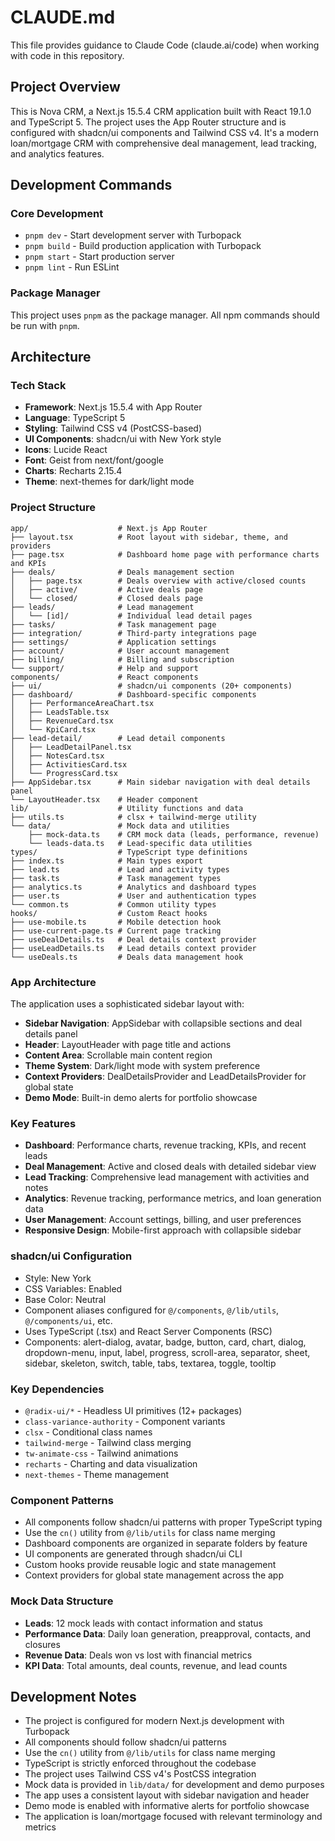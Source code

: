 # CLAUDE.md

This file provides guidance to Claude Code (claude.ai/code) when working with code in this repository.

## Project Overview

This is Nova CRM, a Next.js 15.5.4 CRM application built with React 19.1.0 and TypeScript 5. The project uses the App Router structure and is configured with shadcn/ui components and Tailwind CSS v4. It's a modern loan/mortgage CRM with comprehensive deal management, lead tracking, and analytics features.

## Development Commands

### Core Development
- `pnpm dev` - Start development server with Turbopack
- `pnpm build` - Build production application with Turbopack
- `pnpm start` - Start production server
- `pnpm lint` - Run ESLint

### Package Manager
This project uses `pnpm` as the package manager. All npm commands should be run with `pnpm`.

## Architecture

### Tech Stack
- **Framework**: Next.js 15.5.4 with App Router
- **Language**: TypeScript 5
- **Styling**: Tailwind CSS v4 (PostCSS-based)
- **UI Components**: shadcn/ui with New York style
- **Icons**: Lucide React
- **Font**: Geist from next/font/google
- **Charts**: Recharts 2.15.4
- **Theme**: next-themes for dark/light mode

### Project Structure
```
app/                    # Next.js App Router
├── layout.tsx          # Root layout with sidebar, theme, and providers
├── page.tsx            # Dashboard home page with performance charts and KPIs
├── deals/              # Deals management section
│   ├── page.tsx        # Deals overview with active/closed counts
│   ├── active/         # Active deals page
│   └── closed/         # Closed deals page
├── leads/              # Lead management
│   └── [id]/           # Individual lead detail pages
├── tasks/              # Task management page
├── integration/        # Third-party integrations page
├── settings/           # Application settings
├── account/            # User account management
├── billing/            # Billing and subscription
└── support/            # Help and support
components/             # React components
├── ui/                 # shadcn/ui components (20+ components)
├── dashboard/          # Dashboard-specific components
│   ├── PerformanceAreaChart.tsx
│   ├── LeadsTable.tsx
│   ├── RevenueCard.tsx
│   └── KpiCard.tsx
├── lead-detail/        # Lead detail components
│   ├── LeadDetailPanel.tsx
│   ├── NotesCard.tsx
│   ├── ActivitiesCard.tsx
│   └── ProgressCard.tsx
├── AppSidebar.tsx      # Main sidebar navigation with deal details panel
└── LayoutHeader.tsx    # Header component
lib/                    # Utility functions and data
├── utils.ts            # clsx + tailwind-merge utility
└── data/               # Mock data and utilities
    ├── mock-data.ts    # CRM mock data (leads, performance, revenue)
    └── leads-data.ts   # Lead-specific data utilities
types/                  # TypeScript type definitions
├── index.ts            # Main types export
├── lead.ts             # Lead and activity types
├── task.ts             # Task management types
├── analytics.ts        # Analytics and dashboard types
├── user.ts             # User and authentication types
└── common.ts           # Common utility types
hooks/                  # Custom React hooks
├── use-mobile.ts       # Mobile detection hook
├── use-current-page.ts # Current page tracking
├── useDealDetails.ts   # Deal details context provider
├── useLeadDetails.ts   # Lead details context provider
└── useDeals.ts         # Deals data management hook
```

### App Architecture
The application uses a sophisticated sidebar layout with:
- **Sidebar Navigation**: AppSidebar with collapsible sections and deal details panel
- **Header**: LayoutHeader with page title and actions
- **Content Area**: Scrollable main content region
- **Theme System**: Dark/light mode with system preference
- **Context Providers**: DealDetailsProvider and LeadDetailsProvider for global state
- **Demo Mode**: Built-in demo alerts for portfolio showcase

### Key Features
- **Dashboard**: Performance charts, revenue tracking, KPIs, and recent leads
- **Deal Management**: Active and closed deals with detailed sidebar view
- **Lead Tracking**: Comprehensive lead management with activities and notes
- **Analytics**: Revenue tracking, performance metrics, and loan generation data
- **User Management**: Account settings, billing, and user preferences
- **Responsive Design**: Mobile-first approach with collapsible sidebar

### shadcn/ui Configuration
- Style: New York
- CSS Variables: Enabled
- Base Color: Neutral
- Component aliases configured for `@/components`, `@/lib/utils`, `@/components/ui`, etc.
- Uses TypeScript (.tsx) and React Server Components (RSC)
- Components: alert-dialog, avatar, badge, button, card, chart, dialog, dropdown-menu, input, label, progress, scroll-area, separator, sheet, sidebar, skeleton, switch, table, tabs, textarea, toggle, tooltip

### Key Dependencies
- `@radix-ui/*` - Headless UI primitives (12+ packages)
- `class-variance-authority` - Component variants
- `clsx` - Conditional class names
- `tailwind-merge` - Tailwind class merging
- `tw-animate-css` - Tailwind animations
- `recharts` - Charting and data visualization
- `next-themes` - Theme management

### Component Patterns
- All components follow shadcn/ui patterns with proper TypeScript typing
- Use the `cn()` utility from `@/lib/utils` for class name merging
- Dashboard components are organized in separate folders by feature
- UI components are generated through shadcn/ui CLI
- Custom hooks provide reusable logic and state management
- Context providers for global state management across the app

### Mock Data Structure
- **Leads**: 12 mock leads with contact information and status
- **Performance Data**: Daily loan generation, preapproval, contacts, and closures
- **Revenue Data**: Deals won vs lost with financial metrics
- **KPI Data**: Total amounts, deal counts, revenue, and lead counts

## Development Notes

- The project is configured for modern Next.js development with Turbopack
- All components should follow shadcn/ui patterns
- Use the `cn()` utility from `@/lib/utils` for class name merging
- TypeScript is strictly enforced throughout the codebase
- The project uses Tailwind CSS v4's PostCSS integration
- Mock data is provided in `lib/data/` for development and demo purposes
- The app uses a consistent layout with sidebar navigation and header
- Demo mode is enabled with informative alerts for portfolio showcase
- The application is loan/mortgage focused with relevant terminology and metrics